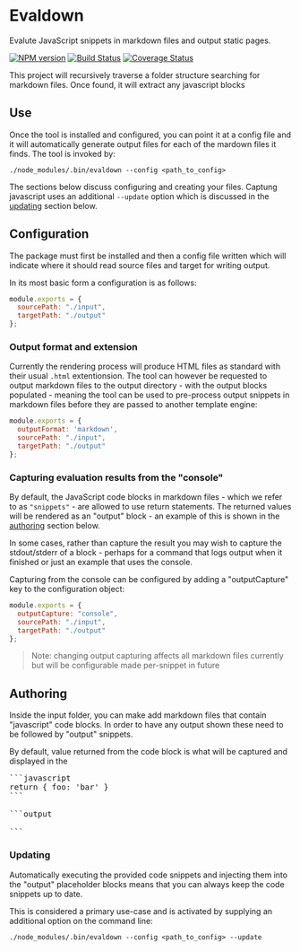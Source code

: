 # Evaldown

Evalute JavaScript snippets in markdown files and output static pages.

[![NPM version](https://img.shields.io/npm/v/evaldown.svg)](https://www.npmjs.com/package/evaldown)
[![Build Status](https://img.shields.io/travis/alexjeffburke/evaldown/master.svg)](https://travis-ci.org/alexjeffburke/evaldown)
[![Coverage Status](https://img.shields.io/coveralls/alexjeffburke/evaldown/master.svg)](https://coveralls.io/r/alexjeffburke/evaldown?branch=master)

This project will recursively traverse a folder structure searching
for markdown files. Once found, it will extract any javascript blocks

## Use

Once the tool is installed and configured, you can point it at a
config file and it will automatically generate output files for
each of the mardown files it finds. The tool is invoked by:

```
./node_modules/.bin/evaldown --config <path_to_config>
```

The sections below discuss configuring and creating your files.
Captung javascript uses an additional `--update` option which
is discussed in the [updating](#Updating) section below.

## Configuration

The package must first be installed and then a config file written
which will indicate where it should read source files and target
for writing output.

In its most basic form a configuration is as follows:

```javascript
module.exports = {
  sourcePath: "./input",
  targetPath: "./output"
};
```

### Output format and extension

Currently the rendering process will produce HTML files as standard with
their usual `.html` extentionsion. The tool can however be requested to
output markdown files to the output directory - with the output blocks
populated - meaning the tool can be used to pre-process output snippets
in markdown files before they are passed to another template engine:

```javascript
module.exports = {
  outputFormat: 'markdown',
  sourcePath: "./input",
  targetPath: "./output"
};
```

### Capturing evaluation results from the "console"

By default, the JavaScript code blocks in markdown files - which we
refer to as `"snippets"` - are allowed to use return statements. The
returned values will be rendered as an "output" block - an example of
this is shown in the [authoring](#Authoring) section below.

In some cases, rather than capture the result you may wish to capture the
stdout/stderr of a block - perhaps for a command that logs output when it
finished or just an example that uses the console.

Capturing from the console can be configured by adding a "outputCapture"
key to the configuration object:

```javascript
module.exports = {
  outputCapture: "console",
  sourcePath: "./input",
  targetPath: "./output"
};
```

> Note: changing output capturing affects all markdown files
> currently but will be configurable made per-snippet in future

## Authoring

Inside the input folder, you can make add markdown files that contain
"javascript" code blocks. In order to have any output shown these need
to be followed by "output" snippets.

By default, value returned from the code block is what will be captured
and displayed in the

<pre>
```javascript
return { foo: 'bar' }
```

```output

```
</pre>

### Updating

Automatically executing the provided code snippets and injecting them
into the "output" placeholder blocks means that you can always keep
the code snippets up to date.

This is considered a primary use-case and is activated by supplying an
additional option on the command line:

```
./node_modules/.bin/evaldown --config <path_to_config> --update
```
